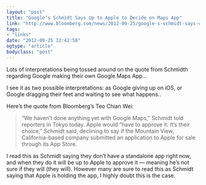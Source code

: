 ```yaml
---
layout: "post"
title: "Google’s Schmidt Says Up to Apple to Decide on Maps App"
link: "http://www.bloomberg.com/news/2012-09-25/google-s-schmidt-says-up-to-apple-to-decide-on-maps-app.html"
tags: 
- "links"
date: "2012-09-25 12:42:58"
ogtype: "article"
bodyclass: "post"
---
```


Lots of interpretations being tossed around on the quote from Schmidth regarding Google making their own Google Maps App…

I see it as two possible interpretations: as Google giving up on iOS, or Google dragging their feet and waiting to see what happens..

Here’s the quote from Bloomberg’s Teo Chian Wei:

> “We haven’t done anything yet with Google Maps,” Schmidt told reporters in Tokyo today. Apple would “have to approve it. It’s their choice,” Schmidt said, declining to say if the Mountain View, California-based company submitted an application to Apple for sale through its App Store.

I read this as Schmidt saying they don’t have a standalone app right now, and when they do it will be up to Apple to approve it — meaning he’s not sure if they will (they will). However many are sure to read this as Schmidt saying that Apple is holding the app, I highly doubt this is the case.